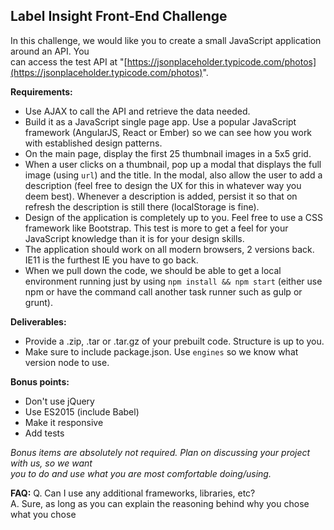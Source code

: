 

## Label Insight Front-End Challenge

In this challenge, we would like you to create a small JavaScript application around an API. You  
can access the test API at "[https://jsonplaceholder.typicode.com/photos](https://jsonplaceholder.typicode.com/photos)".

**Requirements:**
 - Use AJAX to call the API and retrieve the data needed.
 - Build it as a JavaScript single page app. Use a popular JavaScript
   framework   (AngularJS, React or Ember) so we can see how you work
   with established design   patterns.
 - On the main page, display the first 25 thumbnail images in a 5x5
   grid.
 - When a user clicks on a thumbnail, pop up a modal that displays the
   full image (using   `url`) and the title. In the modal, also allow
   the user to add a description (feel free to   design the UX for this
   in whatever way you deem best). Whenever a description is   added,
   persist it so that on refresh the description is still there
   (localStorage is fine).
 - Design of the application is completely up to you. Feel free to use a
   CSS framework like   Bootstrap. This test is more to get a feel for
   your JavaScript knowledge than it is for your   design skills.
 - The application should work on all modern browsers, 2 versions back.
   IE11 is the   furthest IE you have to go back.
 - When we pull down the code, we should be able to get a local
   environment running just   by using `npm install && npm start`
   (either use npm or have the command call another   task runner such
   as gulp or grunt).

**Deliverables:**
 - Provide a .zip, .tar or .tar.gz of your pre­built code. Structure is
   up to you.
 - Make sure to include package.json. Use `engines` so we know what
   version node to   use.

**Bonus points:**
 - Don't use jQuery
 - Use ES2015 (include Babel)
 - Make it responsive
 - Add tests

*Bonus items are absolutely not required. Plan on discussing your project with us, so we want  
you to do and use what you are most comfortable doing/using.*

**FAQ:**
Q. Can I use any additional frameworks, libraries, etc?  
A. Sure, as long as you can explain the reasoning behind why you chose what you chose
